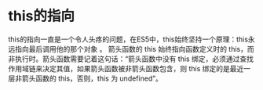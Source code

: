 # this的指向


this的指向一直是一个令人头疼的问题，在ES5中，this始终坚持一个原理：this永远指向最后调用他的那个对象 。
箭头函数的 this 始终指向函数定义时的 this，而非执行时。箭头函数需要记着这句话：“箭头函数中没有 this 绑定，必须通过查找作用域链来决定其值，如果箭头函数被非箭头函数包含，则 this 绑定的是最近一层非箭头函数的 this，否则，this 为 undefined”。